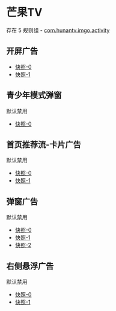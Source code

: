 # 芒果TV

存在 5 规则组 - [com.hunantv.imgo.activity](/src/apps/com.hunantv.imgo.activity.ts)

## 开屏广告

- [快照-0](https://i.gkd.li/import/12472612)
- [快照-1](https://i.gkd.li/import/13401943)

## 青少年模式弹窗

默认禁用

- [快照-0](https://i.gkd.li/import/12832447)

## 首页推荐流-卡片广告

默认禁用

- [快照-0](https://i.gkd.li/import/12472616)
- [快照-1](https://i.gkd.li/import/12472615)

## 弹窗广告

默认禁用

- [快照-0](https://i.gkd.li/import/12818464)
- [快照-1](https://i.gkd.li/import/12818528)
- [快照-2](https://i.gkd.li/import/13761169)

## 右侧悬浮广告

默认禁用

- [快照-0](https://i.gkd.li/import/12818430)
- [快照-1](https://i.gkd.li/import/12818481)
